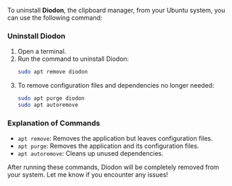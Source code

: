 To uninstall **Diodon**, the clipboard manager, from your Ubuntu system, you can use the following command:

### **Uninstall Diodon**
1. Open a terminal.
2. Run the command to uninstall Diodon:
   ```bash
   sudo apt remove diodon
   ```
3. To remove configuration files and dependencies no longer needed:
   ```bash
   sudo apt purge diodon
   sudo apt autoremove
   ```

### **Explanation of Commands**
- `apt remove`: Removes the application but leaves configuration files.
- `apt purge`: Removes the application and its configuration files.
- `apt autoremove`: Cleans up unused dependencies.

After running these commands, Diodon will be completely removed from your system. Let me know if you encounter any issues!